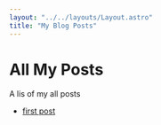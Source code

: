```yaml
---
layout: "../../layouts/Layout.astro"
title: "My Blog Posts"
---
```


# All My Posts

A lis of my all posts

- [first post](/posts/first)